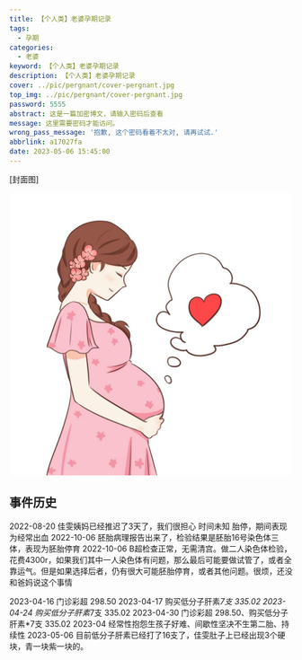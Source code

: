 ```yaml
---
title: 【个人类】老婆孕期记录
tags:
  - 孕期
categories:
  - 老婆
keyword: 【个人类】老婆孕期记录
description: 【个人类】老婆孕期记录
cover: ../pic/pergnant/cover-pergnant.jpg
top_img: ../pic/pergnant/cover-pergnant.jpg
password: 5555
abstract: 这是一篇加密博文，请输入密码后查看
message: 这里需要密码才能访问。
wrong_pass_message: '抱歉, 这个密码看着不太对, 请再试试.'
abbrlink: a17027fa
date: 2023-05-06 15:45:00
---
```


[封面图]

![封面图](../pic/pergnant/cover-pergnant.jpg)

## 事件历史

2022-08-20 佳雯姨妈已经推迟了3天了，我们很担心
时间未知 胎停，期间表现为经常出血
2022-10-06 胚胎病理报告出来了，检验结果是胚胎16号染色体三体，表现为胚胎停育
2022-10-06 B超检查正常，无需清宫。做二人染色体检验，花费4300r，如果我们其中一人染色体有问题，那么最后可能要做试管了，或者全靠运气。但是如果选择后者，仍有很大可能胚胎停育，或者其他问题。很烦，还没和爸妈说这个事情

2023-04-16 门诊彩超 298.50
2023-04-17 购买低分子肝素*7支 335.02
2023-04-24 购买低分子肝素*7支 335.02
2023-04-30 门诊彩超 298.50、购买低分子肝素*7支 335.02
2023-04 经常性抱怨生孩子好难、间歇性坚决不生第二胎、持续性
2023-05-06 目前低分子肝素已经打了16支了，佳雯肚子上已经出现3个硬块，青一块紫一块的。
